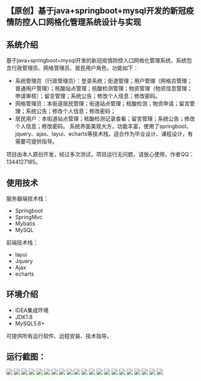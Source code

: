 ## 【原创】基于java+springboot+mysql开发的新冠疫情防控人口网格化管理系统设计与实现

## 系统介绍

基于java+springboot+mysql开发的新冠疫情防控人口网格化管理系统，系统包含行政管理员、网格管理员、居民用户角色，功能如下：
- 系统管理员（行政管理员）：登录系统；街道管理；用户管理（网格员管理；普通用户管理）；核酸站点管理；核酸检测管理；物资管理（物资信息管理；申请审核）；留言管理；系统公告；修改个人信息；修改密码。
- 网格管理员：本街道居民管理；街道站点管理；核酸检测；物资申请；留言管理；系统公告；修改个人信息；修改密码；
- 居民用户：本街道站点管理；核酸检测记录查看；留言管理；系统公告；修改个人信息；修改密码。
系统界面美观大方，功能丰富，使用了springboot、jquery、ajax、layui、echarts等技术栈，适合作为毕业设计、课程设计，有需要可提供指导。

项目由本人原创开发，经过多次测试，项目运行无问题，请放心使用，作者QQ：1344127185。

## 使用技术

服务器端技术栈：

- Springboot
- SpringMvc
- Mybatis
- MySQL

前端技术栈：

- layui
- Jquery
- Ajax
- echarts

## 环境介绍

- IDEA集成环境
- JDK1.8
- MySQL5.6+

可提供所有运行软件、远程安装、技术指导。

## 运行截图：
![](https://github.com/itcoderyhl/grid-mgr/blob/main/images/1.png)
![](https://github.com/itcoderyhl/grid-mgr/blob/main/images/2.png)
![](https://github.com/itcoderyhl/grid-mgr/blob/main/images/3.png)
![](https://github.com/itcoderyhl/grid-mgr/blob/main/images/4.png)
![](https://github.com/itcoderyhl/grid-mgr/blob/main/images/5.png)
![](https://github.com/itcoderyhl/grid-mgr/blob/main/images/6.png)
![](https://github.com/itcoderyhl/grid-mgr/blob/main/images/7.png)
![](https://github.com/itcoderyhl/grid-mgr/blob/main/images/8.png)
![](https://github.com/itcoderyhl/grid-mgr/blob/main/images/9.png)
![](https://github.com/itcoderyhl/grid-mgr/blob/main/images/10.png)
![](https://github.com/itcoderyhl/grid-mgr/blob/main/images/11.png)
![](https://github.com/itcoderyhl/grid-mgr/blob/main/images/12.png)
![](https://github.com/itcoderyhl/grid-mgr/blob/main/images/13.png)
![](https://github.com/itcoderyhl/grid-mgr/blob/main/images/14.png)
![](https://github.com/itcoderyhl/grid-mgr/blob/main/images/15.png)
![](https://github.com/itcoderyhl/grid-mgr/blob/main/images/16.png)
![](https://github.com/itcoderyhl/grid-mgr/blob/main/images/17.png)
![](https://github.com/itcoderyhl/grid-mgr/blob/main/images/18.png)
![](https://github.com/itcoderyhl/grid-mgr/blob/main/images/19.png)
![](https://github.com/itcoderyhl/grid-mgr/blob/main/images/20.png)
![](https://github.com/itcoderyhl/grid-mgr/blob/main/images/21.png)

